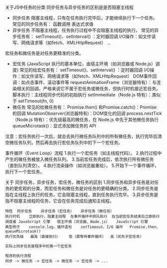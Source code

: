 关于JS中任务的分类
  同步任务与异步任务的区别是是否阻塞主线程
 - 同步任务
  阻塞主线程，只有在任务执行完毕后，才能继续执行下一个任务。
  常见的同步任务有：
  函数调用
  表达式求值
 - 异步任务
  不阻塞主线程，任务执行过程中不会阻塞主线程的执行。
  常见的异步任务有：
  setTimeout()、setInterval()  ：定时器回调
  I/O操作：如文件读写、网络请求等（如fetch、XMLHttpRequest）
  ...

宏任务和微任务是对任务更精准的分类。
 - 宏任务 (JavaScript 执行的基本单位，由宿主环境（如浏览器或 Node.js）调度)
   常见的给宏任务有：
   setTimeout()、setInterval()  ：定时器回调
   I/O操作：如文件读写、网络请求等（如fetch、XMLHttpRequest）
   DOM事件回调：如点击事件、滚动事件等
   requestAnimationFrame（浏览器特有）：与渲染相关的回调，严格来说它不属于宏任务或微任务，但执行时机接近宏任务。
   脚本执行：主线程同步代码的初始执行
   setImmediate（Node.js 特有）：类似于 setTimeout(fn, 0)
 - 微任务
   常见的给微任务有：
   Promise.then() 和Promise.catch()：Promise 的回调
   MutationObserver(浏览器特有)：DOM变化的回调
   process.nextTick（Node.js 特有）：优先级最高的微任务，在 Node.js 中先于其他微任务执行
   queueMicrotask()：显式添加微任务的 API

注意：宏任务执行一次后，就会去执行微任务队列中的所有微任务，执行完毕后清空微任务队列，然后再去执行宏任务队列中的下一个宏任务。

事件循环（Event Loop）流程
    1.执行一个宏任务（如主线程代码）。
    2.执行过程中产生的微任务被放入微任务队列。
    3.当前宏任务完成后，依次执行所有微任务（直到队列清空）。
    4.执行渲染操作（如浏览器重绘）。
    5.开始下一个事件循环，执行下一个宏任务。


关于 同步任务，异步任务，宏任务，微任务的区别
    1.同步任务和异步任务是对任务的更宏观的分类，而宏任务和微任务是对任务的更精确的分类。
    2.同步任务是指在主线程上执行的任务，它会阻塞主线程，直到任务执行完毕。
    3.异步任务是指不阻塞主线程的任务，它会在任务完成后通知主线程。


    特性	同步任务	异步任务（宏任务）	异步任务（微任务）
    执行时机	立即执行，阻塞主线程	在事件循环中排队执行	在当前宏任务结束后立即执行
    调度者	JavaScript 引擎	宿主环境（浏览器、Node.js）	JavaScript 引擎
    典型例子	console.log、循环语句	setTimeout、I/O 操作	Promise.then、queueMicrotask()
    执行优先级	最高（直接执行）	低（需等待事件循环）	高（优先于宏任务）

    实际上同步任务是程序中的第一个宏任务
    
    程序的执行流程
    同步 -> 微任务 -> 宏任务 -> 微任务 -> 宏任务 -> ... 
